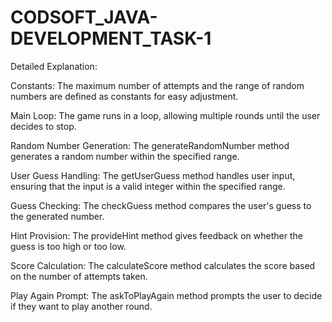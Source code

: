 # CODSOFT_JAVA-DEVELOPMENT_TASK-1

Detailed Explanation:

Constants: The maximum number of attempts and the range of random numbers are defined as constants for easy adjustment.

Main Loop: The game runs in a loop, allowing multiple rounds until the user decides to stop.

Random Number Generation: The generateRandomNumber method generates a random number within the specified range.

User Guess Handling: The getUserGuess method handles user input, ensuring that the input is a valid integer within the specified range.

Guess Checking: The checkGuess method compares the user's guess to the generated number.

Hint Provision: The provideHint method gives feedback on whether the guess is too high or too low.

Score Calculation: The calculateScore method calculates the score based on the number of attempts taken.

Play Again Prompt: The askToPlayAgain method prompts the user to decide if they want to play another round.
